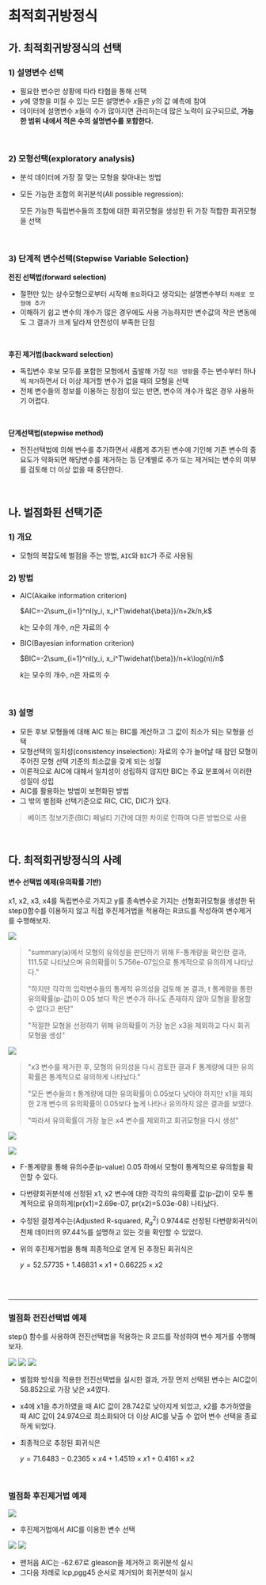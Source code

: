 # 최적회귀방정식

## 가. 최적회귀방정식의 선택

### 1) 설명변수 선택

- 필요한 변수만 상황에 따라 타협을 통해 선택
- $y$에 영향을 미칠 수 있는 모든 설명변수 $x$들은 $y$의 값 예측에 참여
- 데이터에 설명변수 $x$들의 수가 많아지면 관리하는데 많은 노력이 요구되므로, **가능한 범위 내에서 적은 수의 설명변수를 포함한다.**

</br>

### 2) 모형선택(exploratory analysis)

- 분석 데이터에 가장 잘 맞는 모형을 찾아내는 방법
- 모든 가능한 조합의 회귀분석(All possible regression):
  
  모든 가능한 독립변수들의 조합에 대한 회귀모형을 생성한 뒤 가장 적합한 회귀모형을 선택

</br>

### 3) 단계적 변수선택(Stepwise Variable Selection)

**전진 선택법(forward selection)**
  - 절편만 있는 상수모형으로부터 시작해 `중요`하다고 생각되는 설명변수부터 `차례로 모형에 추가`
  - 이해하기 쉽고 변수의 개수가 많은 경우에도 사용 가능하지만 변수값의 작은 변동에도 그 결과가 크게 달라져 안전성이 부족한 단점
  
</br>

**후진 제거법(backward selection)**
  - 독립변수 후보 모두를 포함한 모형에서 출발해 가장 `적은 영향`을 주는 변수부터 하나씩 `제거`하면서 더 이상 제거할 변수가 없을 때의 모형을 선택
  - 전체 변수들의 정보를 이용하는 장점이 있는 반면, 변수의 개수가 많은 경우 사용하기 어렵다.
  
</br>

**단계선택법(stepwise method)**
  - 전진선택법에 의해 변수를 추가하면서 새롭게 추가된 변수에 기인해 기존 변수의 중요도가 약화되면 해당변수를 제거하는 등 단계별로 추가 또는 제거되는 변수의 여부를 검토해 더 이상 없을 때 중단한다.

</br>

## 나. 벌점화된 선택기준

### 1) 개요

- 모형의 복잡도에 벌점을 주는 방법, `AIC`와 `BIC`가 주로 사용됨

### 2) 방법

- AIC(Akaike information criterion)
    
    $AIC=-2\sum_{i=1}^nl(y_i, x_i^T\widehat{\beta})/n+2k/n,k$
    
    $k$는 모수의 개수, $n$은 자료의 수
    

- BIC(Bayesian information criterion)
    
    $BIC=-2\sum_{i=1}^nl(y_i, x_i^T\widehat{\beta})/n+k\log(n)/n$
    
    $k$는 모수의 개수, $n$은 자료의 수
    
</br>

### 3) 설명

- 모든 후보 모형들에 대해 AIC 또는 BIC를 계산하고 그 값이 최소가 되는 모형을 선택
- 모형선택의 일치성(consistency inselection): 자료의 수가 늘어날 때 참인 모형이 주어진 모형 선택 기준의 최소값을 갖게 되는 성질
- 이론적으로 AIC에 대해서 일치성이 성립하지 않지만 BIC는 주요 분포에서 이러한 성질이 성립
- AIC를 활용하는 방법이 보편화된 방법
- 그 밖의 벌점화 선택기준으로 RIC, CIC, DIC가 있다.

> 베이즈 정보기준(BIC)
> 페널티 기간에 대한 차이로 인하여 다른 방법으로 사용

</br>

## 다. 최적회귀방정식의 사례


#### 변수 선택법 예제(유의확률 기반)

x1, x2, x3, x4를 독립변수로 가지고 y를 종속변수로 가지는 선형회귀모형을 생성한 뒤 step()함수를 이용하지 않고 직접 후진제거법을 적용하는 R코드를 작성하여 변수제거를 수행해보자.

![](../_images/Regression/Regression_13.jpeg)

  > "summary(a)에서 모형의 유의성을 판단하기 위해 F-통계량을 확인한 결과, 111.5로 나타났으며 유의확률이 5.756e-07임으로 통계적으로 유의하게 나타났다."
  >
  > "하지만 각각의 입력변수들의 통계적 유의성을 검토해 본 결과, t 통계량을 통한 유의확률(p-값)이 0.05 보다 작은 변수가 하나도 존재하지 않아 모형을 활용할 수 없다고 판단"
  > 
  > "적절한 모형을 선정하기 위해 유의확률이 가장 높은 x3을 제외하고 다시 회귀 모형을 생성"

![](../_images/Regression/Regression_14.jpeg)

  > "x3 변수를 제거한 후, 모형의 유의성을 다시 검토한 결과 F 통계량에 대한 유의확률은 통계적으로 유의하게 나타났다."
  >
  > "모든 변수들의 t 통계량에 대한 유의확률이 0.05보다 낮아야 하지만 x1을 제외한 2개 변수의 유의확률이 0.05보다 높게 나타나 유의하지 않은 결과를 보였다.
  >
  > "따라서 유의확률이 가장 높은 x4 변수를 제외하고 회귀모형을 다시 생성"

  ![](../_images/Regression/Regression_15.jpeg)

  ![](../_images/Regression/Regression_16.jpeg)


- F-통계량을 통해 유의수준(p-value) 0.05 하에서 모형이 통계적으로 유의함을 확인할 수 있다.
- 다변량회귀분석에 선정된 x1, x2 변수에 대한 각각의 유의확률 값(p-값)이 모두 통계적으로 유의하게(pr(x1)=2.69e-07, pr(x2)=5.03e-08) 나타났다.
- 수정된 결정계수는(Adjusted R-squared, $R_a^2$) 0.9744로 선정된 다변량회귀식이 전체 데이터의 97.44%를 설명하고 있는 것을 확인할 수 있었다.
- 위의 후진제거법을 통해 최종적으로 얻게 된 추정된 회귀식은
  
  $y=52.57735+1.46831\times x1 +0.66225\times x2$

</br></br>

---

### 벌점화 전진선택법 예제

step() 함수를 사용하여 전진선택법을 적용하는 R 코드를 작성하여 변수 제거를 수행해보자.

![](../_images/Regression/Regression_17.jpeg)
![](../_images/Regression/Regression_18.jpeg)
![](../_images/Regression/Regression_19.jpeg)

- 벌점화 방식을 적용한 전진선택법을 실시한 결과, 가장 먼저 선택된 변수는 AIC값이 58.852으로 가장 낮은 x4였다.
- x4에 x1을 추가하였을 때 AIC 값이 28.742로 낮아지게 되었고, x2를 추가하였을 때 AIC 값이 24.974으로 최소화되어 더 이상 AIC를 낮출 수 없어 변수 선택을 종료하게 되었다.
- 최종적으로 추정된 회귀식은
  
  $y=71.6483-0.2365\times x4+1.4519\times x1+0.4161\times x2$

</br>

### 벌점화 후진제거법 예제
    
![](../_images/Regression/Regression_19.jpeg)

- 후진제거법에서 AIC를 이용한 변수 선택

![](../_images/Regression/Regression_20.jpeg)
![](../_images/Regression/Regression_21.jpeg)

- 맨처음 AIC는 -62.67로 gleason을 제거하고 회귀분석 실시
- 그다음 차례로 lcp,pgg45 순서로 제거되어 회귀분석이 실시